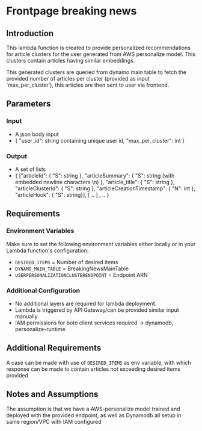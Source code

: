 # Frontpage breaking news

## Introduction
This lambda function is created to provide personalized recommendations for article clusters for the user generated from AWS personalize model. This clusters contain articles having similar embeddings.

This generated clusters are queried from dynamo main table to fetch the provided number of articles per cluster (provided as input 'max_per_cluster'), this articles are then sent to user via frontend.

## Parameters

### Input

- A json body input
-
    {
    "user_id": string containing unique user id,
    "max_per_cluster": int
  }

### Output

- A set of lists
-
    { 
      ["articleId": { 
        "S": string 
      }, 
      "articleSummary": { 
        "S": string     (with embedded newline characters \n) 
      }, 
      "article_title": { 
        "S": string 
      }, 
      "articleClusterId": { 
        "S": string 
      }, 
      "articleCreationTimestamp": { 
        "N": int 
      }, 
      "articleHook": { 
        "S": string}], [
            ..
          ] , ..
      } 


## Requirements

### Environment Variables
Make sure to set the following environment variables either locally or in your Lambda function's configuration:

- `DESIRED_ITEMS` =	Number of desired items
- `DYNAMO_MAIN_TABLE` =	BreakingNewsMainTable
- `USERPERSONALIZATIONCLUSTERENDPOINT` =	Endpoint ARN

### Additional Configuration
- No additional layers are required for lambda deployment. 
- Lambda is triggered by API Gateway/can be provided similar input manually
- IAM permissions for boto client services required -> dynamodb, personalize-runtime

## Additional Requirements
A case can be made with use of `DESIRED_ITEMS` as env variable, with which response can be made to contain articles not exceeding desired items provided

## Notes and Assumptions
The assumption is that we have a AWS-personalize model trained and deployed with the provided endpoint, as well as Dynamodb all setup in same region/VPC with IAM configured